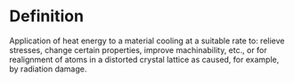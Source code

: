 # Definition

Application of heat energy to a material cooling at a suitable rate to:
relieve stresses, change certain properties, improve machinability,
etc., or for realignment of atoms in a distorted crystal lattice as
caused, for example, by radiation damage.
